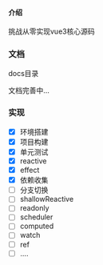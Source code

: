 ####  介绍

挑战从零实现vue3核心源码


### 文档
docs目录

文档完善中...

### 实现
- [X] 环境搭建
- [X] 项目构建
- [X] 单元测试
- [X] reactive
- [X] effect
- [X] 依赖收集
- [ ] 分支切换
- [ ] shallowReactive
- [ ] readonly
- [ ] scheduler
- [ ] computed
- [ ] watch
- [ ] ref
- [ ] ....